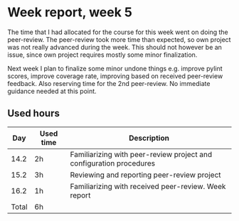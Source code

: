 # Week report, week 5

The time that I had allocated for the course for this week went on doing the peer-review. The peer-review took more time than expected, so own project was not really advanced during the week. This should not however be an issue, since own project requires mostly some minor finalization.

Next week I plan to finalize some minor undone things e.g. improve pylint scores, improve coverage rate, improving based on received peer-review feedback. Also reserving time for the 2nd peer-review. No immediate guidance needed at this point.

## Used hours

| Day   | Used time | Description                  |
| ----- | --------- | ---------------------------- |
| 14.2  | 2h        | Familiarizing with peer-review project and configuration procedures      |
| 15.2  | 3h        | Reviewing and reporting peer-review project              |
| 16.2  | 1h        | Familiarizing with received peer-review. Week report |
| Total | 6h        |                              |
